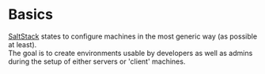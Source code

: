 # Basics 
[SaltStack](https://saltstack.com/) states to configure machines in the most generic way (as possible at least).  
The goal is to create environments usable by developers as well as admins during the setup of either servers or 'client' machines.
 
